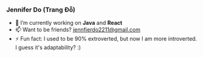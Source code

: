 ### Jennifer Do (Trang Đỗ)

- 🔭 I’m currently working on **Java** and **React**
- 📫 Want to be friends? jennfierdo2211@gmail.com
- ⚡ Fun fact: I used to be 90% extroverted, but now I am more introverted. I guess it's adaptability? :)

